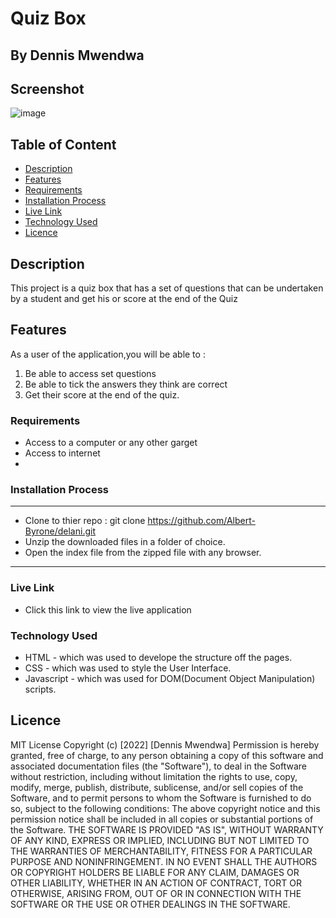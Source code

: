 # Quiz Box
 ## By Dennis Mwendwa
## Screenshot
 ![image]()
 ## Table of Content
 - [Description](#description)
 - [Features](#features)
 - [Requirements](#requirements)
 - [Installation Process](#installation-Process)
 - [Live Link](#Live-Link)
 - [Technology  Used](#technology-Used)
 - [Licence](#licence)
 
 ## Description
 <p>This project is a quiz box that has a set of questions that can be undertaken by a student and get his or score at the end of the Quiz</p>

 ## Features
As a user of the application,you will be able to :
1. Be able to access set questions
1. Be able to tick the answers they think are correct
1. Get their score at the end of the quiz.

 ###  Requirements
 * Access to  a computer or any other garget
 * Access to internet
 * 
 ### Installation Process
 ****
* Clone to thier repo : git clone https://github.com/Albert-Byrone/delani.git
* Unzip the downloaded files in a folder of choice.
* Open the index file from the zipped file with any browser.
 ****

### Live Link
- Click this link to view the live application 
### Technology  Used
* HTML - which was used to develope the structure off the pages.
* CSS - which was used to style the User Interface.
* Javascript - which was used for DOM(Document Object Manipulation) scripts.

## Licence
MIT License
Copyright (c) [2022] [Dennis Mwendwa]
Permission is hereby granted, free of charge, to any person obtaining a copy
of this software and associated documentation files (the "Software"), to deal
in the Software without restriction, including without limitation the rights
to use, copy, modify, merge, publish, distribute, sublicense, and/or sell
copies of the Software, and to permit persons to whom the Software is
furnished to do so, subject to the following conditions:
The above copyright notice and this permission notice shall be included in all
copies or substantial portions of the Software.
THE SOFTWARE IS PROVIDED "AS IS", WITHOUT WARRANTY OF ANY KIND, EXPRESS OR
IMPLIED, INCLUDING BUT NOT LIMITED TO THE WARRANTIES OF MERCHANTABILITY,
FITNESS FOR A PARTICULAR PURPOSE AND NONINFRINGEMENT. IN NO EVENT SHALL THE
AUTHORS OR COPYRIGHT HOLDERS BE LIABLE FOR ANY CLAIM, DAMAGES OR OTHER
LIABILITY, WHETHER IN AN ACTION OF CONTRACT, TORT OR OTHERWISE, ARISING FROM,
OUT OF OR IN CONNECTION WITH THE SOFTWARE OR THE USE OR OTHER DEALINGS IN THE
SOFTWARE.

